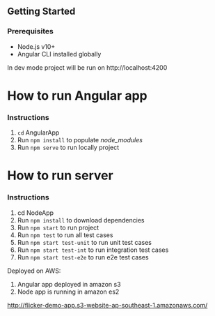 
## Getting Started

### Prerequisites

+ Node.js v10+
+ Angular CLI installed globally

In dev mode project will be run on http://localhost:4200

# How to run Angular app

### Instructions

1. `cd` AngularApp
2. Run `npm install` to populate *node_modules*
2. Run `npm serve` to run locally project



# How to run server

### Instructions

1. cd NodeApp
2. Run `npm install` to download dependencies 
3. Run `npm start` to run project
4. Run `npm test` to run all test cases
4. Run `npm start test-unit` to run unit test cases
6. Run `npm start test-int` to run integration test cases
7. Run `npm start test-e2e` to run e2e test cases

Deployed on AWS:

1. Angular app deployed in amazon s3
2. Node app is running in amazon es2

http://flicker-demo-app.s3-website-ap-southeast-1.amazonaws.com/
